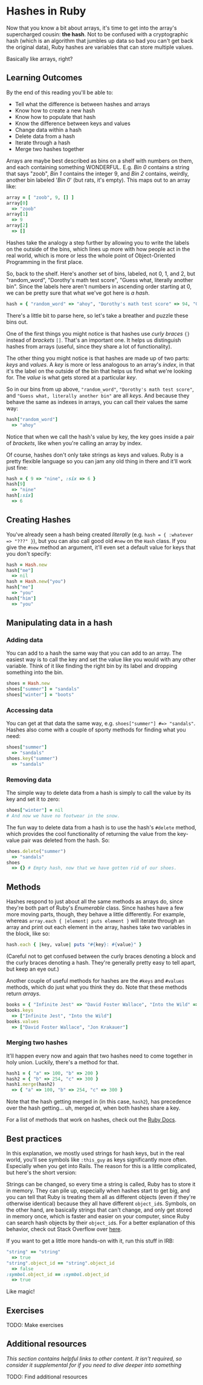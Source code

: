 # Hashes in Ruby

Now that you know a bit about arrays, it's time to get into the array's supercharged cousin: **the hash**. Not to be confused with a cryptographic hash (which is an algorithm that jumbles up data so bad you can't get back the original data), Ruby hashes are variables that can store multiple values.

Basically like arrays, right?

## Learning Outcomes

By the end of this reading you'll be able to:

* Tell what the difference is between hashes and arrays
* Know how to create a new hash
* Know how to populate that hash
* Know the difference between keys and values
* Change data within a hash
* Delete data from a hash
* Iterate through a hash
* Merge two hashes together


Arrays are maybe best described as bins on a shelf with numbers on them, and each containing something WONDERFUL. E.g. *Bin 0* contains a string that says "zoob", *Bin 1* contains the integer 9, and *Bin 2* contains, weirdly, another bin labeled '*Bin 0*' (but rats, it's empty). This maps out to an array like:

```ruby
array = [ "zoob", 9, [] ]
array[0]
  => "zoob"
array[1]
  => 9
array[2]
  => []
```

Hashes take the analogy a step further by allowing you to write the labels on the outside of the bins, which lines up more with how people act in the real world, which is more or less the whole point of Object-Oriented Programming in the first place.

So, back to the shelf. Here's another set of bins, labeled, not 0, 1, and 2, but "random_word", "Dorothy's math test score", "Guess what, literally another bin". Since the labels here aren't numbers in ascending order starting at 0, we can be pretty sure that what we've got here is *a hash*.

```ruby
hash = { "random_word" => "ahoy", "Dorothy's math test score" => 94, "Guess what, literally another bin" => {} }
```

There's a little bit to parse here, so let's take a breather and puzzle these bins out.

One of the first things you might notice is that hashes use *curly braces* `{}` instead of *brackets* `[]`. That's an important one. It helps us distinguish hashes from arrays (useful, since they share a lot of functionality).

The other thing you might notice is that hashes are made up of two parts: *keys* and *values*. A *key* is more or less analogous to an array's *index*, in that it's the label on the outside of the bin that helps us find what we're looking for. The *value* is what gets stored at a particular *key*.

So in our bins from up above, `"random_word"`, `"Dorothy's math test score"`, and `"Guess what, literally another bin"` are all *keys*. And because they behave the same as indexes in arrays, you can call their values the same way:

```ruby
hash["random_word"]
  => "ahoy"
```

Notice that when we call the hash's value by key, the key goes inside a pair of *brackets*, like when you're calling an array by index.

Of course, hashes don't only take strings as keys and values. Ruby is a pretty flexible language so you can jam any old thing in there and it'll work just fine:

```ruby
hash = { 9 => "nine", :six => 6 }
hash[9]
  => "nine"
hash[:six]
  => 6
```

## Creating Hashes

You've already seen a hash being created *literally* (e.g. `hash = { :whatever => "???" }`), but you can also call good old `#new` on the `Hash` class. If you give the `#new` method an argument, it'll even set a default value for keys that you don't specify:

```ruby
hash = Hash.new
hash["me"]
  => nil
hash = Hash.new("you")
hash["me"]
  => "you"
hash["him"]
  => "you"
```

## Manipulating data in a hash

### Adding data

You can add to a hash the same way that you can add to an array. The easiest way is to call the key and set the value like you would with any other variable. Think of it like finding the right bin by its label and dropping something into the bin.

```ruby
shoes = Hash.new
shoes["summer"] = "sandals"
shoes["winter"] = "boots"
```

### Accessing data

You can get at that data the same way, e.g. `shoes["summer"] #=> "sandals"`. Hashes also come with a couple of sporty methods for finding what you need:

```ruby
shoes["summer"]
  => "sandals"
shoes.key("summer")
  => "sandals"
```

### Removing data

The simple way to delete data from a hash is simply to call the value by its key and set it to zero:

```ruby
shoes["winter"] = nil
# And now we have no footwear in the snow.
```

The fun way to delete data from a hash is to use the hash's `#delete` method, which provides the cool functionality of returning the value from the key-value pair was deleted from the hash. So:

```ruby
shoes.delete("summer")
  => "sandals"
shoes
  => {} # Empty hash, now that we have gotten rid of our shoes.
```


## Methods

Hashes respond to just about all the same methods as arrays do, since they're both part of Ruby's *Enumerable* class. Since hashes have a few more moving parts, though, they behave a little differently. For example, whereas `array.each { |element| puts element }` will iterate through an array and print out each element in the array, hashes take two variables in the block, like so:

```ruby
hash.each { |key, value| puts "#{key}: #{value}" }
```

(Careful not to get confused between the curly braces denoting a block and the curly braces denoting a hash. They're generally pretty easy to tell apart, but keep an eye out.)

Another couple of useful methods for hashes are the `#keys` and `#values` methods, which do just what you think they do. Note that these methods return *arrays*.

```ruby
books = { "Infinite Jest" => "David Foster Wallace", "Into the Wild" => "Jon Krakauer" }
books.keys
  => ["Infinite Jest", "Into the Wild"]
books.values
  => ["David Foster Wallace", "Jon Krakauer"]
```

### Merging two hashes

It'll happen every now and again that two hashes need to come together in holy union. Luckily, there's a method for that.

```ruby
hash1 = { "a" => 100, "b" => 200 }
hash2 = { "b" => 254, "c" => 300 }
hash1.merge(hash2)
  => { "a" => 100, "b" => 254, "c" => 300 }
```

Note that the hash getting merged in (in this case, `hash2`), has precedence over the hash getting... uh, merged *at*, when both hashes share a key.

For a list of methods that work on hashes, check out the [Ruby Docs](http://ruby-doc.org/core-2.1.1/Hash.html).

## Best practices

In this explanation, we mostly used strings for hash keys, but in the real world, you'll see symbols like `:this_guy` as keys significantly more often. Especially when you get into Rails. The reason for this is a little complicated, but here's the short version:

Strings can be changed, so every time a string is called, Ruby has to store it in memory. They can pile up, especially when hashes start to get big, and you can tell that Ruby is treating them all as different objects (even if they're otherwise identical) because they all have different `object_id`s. Symbols, on the other hand, are basically strings that can't change, and only get stored in memory once, which is faster and easier on your computer, since Ruby can search hash objects by their `object_id`s. For a better explanation of this behavior, check out Stack Overflow over [here](http://stackoverflow.com/questions/8189416/why-use-symbols-as-hash-keys-in-ruby).

If you want to get a little more hands-on with it, run this stuff in IRB:

```ruby
"string" == "string"
  => true
"string".object_id == "string".object_id
  => false
:symbol.object_id == :symbol.object_id
  => true
```

Like magic!

## Exercises

TODO: Make exercises

## Additional resources

*This section contains helpful links to other content. It isn't required, so consider it supplemental for if you need to dive deeper into something*

TODO: Find additional resources
